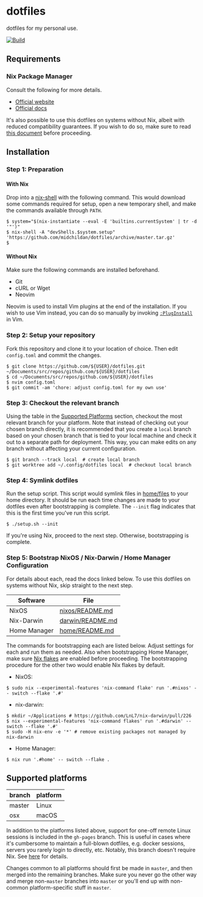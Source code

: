# dotfiles

dotfiles for my personal use.

[![Build][build-badge]][build-url]

## Requirements

### Nix Package Manager

Consult the following for more details.

- [Official website](https://nixos.org)
- [Official docs](https://nixos.org/learn.html)

It's also possible to use this dotfiles on systems without Nix, albeit with
reduced compatibility guarantees. If you wish to do so, make sure to read
[this document](home/README.md) before proceeding.

## Installation

### Step 1: Preparation

#### With Nix

Drop into a [nix-shell][nix-shell] with the following command. This would
download some commands required for setup, open a new temporary shell, and make
the commands available through `PATH`.

```console
$ system="$(nix-instantiate --eval -E 'builtins.currentSystem' | tr -d '"')"
$ nix-shell -A "devShells.$system.setup" 'https://github.com/midchildan/dotfiles/archive/master.tar.gz'
$
```

#### Without Nix

Make sure the following commands are installed beforehand.

- Git
- cURL or Wget
- Neovim

Neovim is used to install Vim plugins at the end of the installation. If you
wish to use Vim instead, you can do so manually by invoking
[`:PlugInstall`][plug] in Vim.

### Step 2: Setup your repository

Fork this repository and clone it to your location of choice. Then edit
`config.toml` and commit the changes.

```console
$ git clone https://github.com/${USER}/dotfiles.git ~/Documents/src/repos/github.com/${USER}/dotfiles
$ cd ~/Documents/src/repos/github.com/${USER}/dotfiles
$ nvim config.toml
$ git commit -am 'chore: adjust config.toml for my own use'
```

### Step 3: Checkout the relevant branch

Using the table in the [Supported Platforms](#supported-platforms) section,
checkout the most relevant branch for your platform. Note that instead of
checking out your chosen branch directly, it is recommended that you create a
`local` branch based on your chosen branch that is tied to your local machine
and check it out to a separate path for deployment. This way, you can make edits
on any branch without affecting your current configuration.

```console
$ git branch --track local  # create local branch
$ git worktree add ~/.config/dotfiles local  # checkout local branch
```

### Step 4: Symlink dotfiles

Run the setup script. This script would symlink files in
[home/files](home/files) to your home directory. It should be run each time
changes are made to your dotfiles even after bootstrapping is complete. The
`--init` flag indicates that this is the first time you've run this script.

```console
$ ./setup.sh --init
```

If you're using Nix, proceed to the next step. Otherwise, bootstrapping is
complete.

### Step 5: Bootstrap NixOS / Nix-Darwin / Home Manager Configuration

For details about each, read the docs linked below. To use this dotfiles on
systems without Nix, skip straight to the next step.

| Software     | File                                 |
| ------------ | ------------------------------------ |
| NixOS        | [nixos/README.md](nixos/README.md)   |
| Nix-Darwin   | [darwin/README.md](darwin/README.md) |
| Home Manager | [home/README.md](home/README.md)     |

The commands for bootstrapping each are listed below. Adjust settings for each
and run them as needed. Also when bootstrapping Home Manager, make sure [Nix
flakes][flakes] are enabled before proceeding. The bootstrapping procedure for
the other two would enable Nix flakes by default.

- NixOS:

```console
$ sudo nix --experimental-features 'nix-command flake' run '.#nixos' -- switch --flake '.#'
```

- nix-darwin:

```console
$ mkdir ~/Applications # https://github.com/LnL7/nix-darwin/pull/226
$ nix --experimental-features 'nix-command flakes' run '.#darwin' -- switch --flake '.#'
$ sudo -H nix-env -e '*' # remove existing packages not managed by nix-darwin
```

- Home Manager:

```console
$ nix run '.#home' -- switch --flake .
```

## Supported platforms

| branch | platform |
| ------ | -------- |
| master | Linux    |
| osx    | macOS    |

In addition to the platforms listed above, support for one-off remote Linux
sessions is included in the `gh-pages` branch. This is useful in cases where
it's cumbersome to maintain a full-blown dotfiles, e.g. docker sessions, servers
you rarely login to directly, etc. Notably, this branch doesn't require Nix. See
[here](https://www.midchildan.org/dotfiles) for details.

Changes common to all platforms should first be made in `master`, and then
merged into the remaining branches. Make sure you never go the other way and
merge non-`master` branches into `master` or you'll end up with non-common
platform-specific stuff in `master`.

[build-badge]: https://github.com/midchildan/dotfiles/actions/workflows/build.yaml/badge.svg
[build-url]: https://github.com/midchildan/dotfiles/actions/workflows/build.yaml
[nix-shell]: https://nixos.wiki/wiki/Development_environment_with_nix-shell
[plug]: https://github.com/junegunn/vim-plug#commands
[flakes]: https://nixos.wiki/wiki/Flakes
